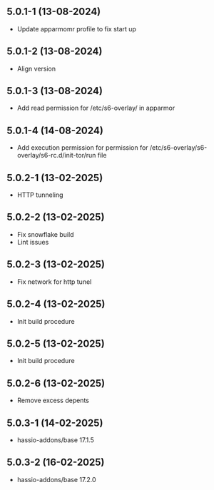 ## 5.0.1-1 (13-08-2024)

- Update apparmomr profile to fix start up

## 5.0.1-2 (13-08-2024)

- Align version

## 5.0.1-3 (13-08-2024)

- Add read permission for /etc/s6-overlay/ in apparmor

## 5.0.1-4 (14-08-2024)

- Add execution permission for permission for /etc/s6-overlay/s6-overlay/s6-rc.d/init-tor/run file

## 5.0.2-1 (13-02-2025)

- HTTP tunneling

## 5.0.2-2 (13-02-2025)

- Fix snowflake build
- Lint issues

## 5.0.2-3 (13-02-2025)

- Fix network for http tunel

## 5.0.2-4 (13-02-2025)

- Init build procedure

## 5.0.2-5 (13-02-2025)

- Init build procedure

## 5.0.2-6 (13-02-2025)

- Remove excess depents

## 5.0.3-1 (14-02-2025)

- hassio-addons/base 17.1.5

## 5.0.3-2 (16-02-2025)

- hassio-addons/base 17.2.0
